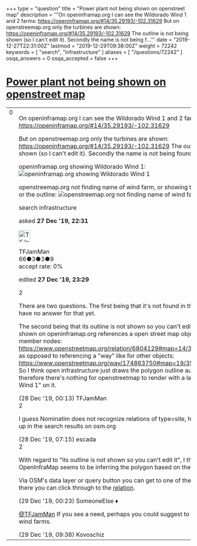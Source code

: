 +++
type = "question"
title = "Power plant not being shown on openstreet map"
description = '''On openinframap.org I can see the Wildorado Wind 1 and 2 farms: https://openinframap.org/#14/35.29193/-102.31629 But on openstreemap.org only the turbines are shown: https://openinframap.org/#14/35.29193/-102.31629 The outline is not being shown (so I can&#x27;t edit it). Secondly the name is not being f...'''
date = "2019-12-27T22:31:00Z"
lastmod = "2019-12-29T09:38:00Z"
weight = 72242
keywords = [ "search", "infrastructure" ]
aliases = [ "/questions/72242" ]
osqa_answers = 0
osqa_accepted = false
+++

<div class="headNormal">

# [Power plant not being shown on openstreet map](/questions/72242/power-plant-not-being-shown-on-openstreet-map)

</div>

<div id="main-body">

<div id="askform">

<table id="question-table" style="width:100%;">
<colgroup>
<col style="width: 50%" />
<col style="width: 50%" />
</colgroup>
<tbody>
<tr>
<td style="width: 30px; vertical-align: top"><div class="vote-buttons">
<span id="post-72242-upvote" class="ajax-command post-vote up" rel="nofollow" title="I like this post (click again to cancel)"> </span>
<div id="post-72242-score" class="post-score" title="current number of votes">
0
</div>
<span id="post-72242-downvote" class="ajax-command post-vote down" rel="nofollow" title="I dont like this post (click again to cancel)"> </span> <span id="favorite-mark" class="ajax-command favorite-mark" rel="nofollow" title="mark/unmark this question as favorite (click again to cancel)"> </span>
<div id="favorite-count" class="favorite-count">
&#10;</div>
</div></td>
<td><div id="item-right">
<div class="question-body">
<p>On openinframap.org I can see the Wildorado Wind 1 and 2 farms: <a href="https://openinframap.org/#14/35.29193/-102.31629">https://openinframap.org/#14/35.29193/-102.31629</a></p>
<p>But on openstreemap.org only the turbines are shown: <a href="https://openinframap.org/#14/35.29193/-102.31629">https://openinframap.org/#14/35.29193/-102.31629</a> The outline is not being shown (so I can't edit it). Secondly the name is not being found in the search results:</p>
<p>openinframap.org showing Wildorado Wind 1: <img src="https://help.openstreetmap.org/upfiles/openinframap_showing_name_of_wind_farm.png" alt="openinframap.org showing Wildorado Wind 1" /></p>
<p>openstreemap.org not finding name of wind farm, or showing the name of wind farm or the outline: <img src="https://help.openstreetmap.org/upfiles/openstreemap_not_finding_name_of_wind_farm.png" alt="openstreemap.org not finding name of wind farm" /></p>
</div>
<div id="question-tags" class="tags-container tags">
<span class="post-tag tag-link-search" rel="tag" title="see questions tagged &#39;search&#39;">search</span> <span class="post-tag tag-link-infrastructure" rel="tag" title="see questions tagged &#39;infrastructure&#39;">infrastructure</span>
</div>
<div id="question-controls" class="post-controls">
&#10;</div>
<div class="post-update-info-container">
<div class="post-update-info post-update-info-user">
<p>asked <strong>27 Dec '19, 22:31</strong></p>
<img src="https://secure.gravatar.com/avatar/688a8eb05930e8c8cd2606aa27ff8888?s=32&amp;d=identicon&amp;r=g" class="gravatar" width="32" height="32" alt="TFJamMan&#39;s gravatar image" />
<p><span>TFJamMan</span><br />
<span class="score" title="66 reputation points">66</span><span title="3 badges"><span class="badge1">●</span><span class="badgecount">3</span></span><span title="3 badges"><span class="silver">●</span><span class="badgecount">3</span></span><span title="9 badges"><span class="bronze">●</span><span class="badgecount">9</span></span><br />
<span class="accept_rate" title="Rate of the user&#39;s accepted answers">accept rate:</span> <span title="TFJamMan has no accepted answers">0%</span></p>
</img>
</div>
<div class="post-update-info post-update-info-edited">
<p><span> edited <strong>27 Dec '19, 23:29</strong> </span></p>
</div>
</div>
<div id="comments-container-72242" class="comments-container">
<span id="72244"></span>
<div id="comment-72244" class="comment">
<div id="post-72244-score" class="comment-score">
2
</div>
<div class="comment-text">
<p>There are two questions. The first being that it's not found in the search results. I have no answer for that yet.</p>
<p>The second being that its outline is not shown so you can't edit it. The wind farm shown on openinframap.org references a open street map object with a whole list of member nodes: <a href="https://www.openstreetmap.org/relation/6804129#map=14/35.2836/-102.3052">https://www.openstreetmap.org/relation/6804129#map=14/35.2836/-102.3052</a> as opposed to referencing a "way" like for other objects: <a href="https://www.openstreetmap.org/way/174863750#map=19/35.29645/-101.74726">https://www.openstreetmap.org/way/174863750#map=19/35.29645/-101.74726</a> So I think open infrastructure just draws the polygon outline automatically and therefore there's nothing for openstreetmap to render with a label of "Wildorado Wind 1" on it.</p>
</div>
<div id="comment-72244-info" class="comment-info">
<span class="comment-age">(28 Dec '19, 00:13)</span> <span class="comment-user userinfo">TFJamMan</span>
</div>
</div>
<span id="72248"></span>
<div id="comment-72248" class="comment">
<div id="post-72248-score" class="comment-score">
2
</div>
<div class="comment-text">
<p>I guess Nominatim does not recognize relations of type=site, hence it does not show up in the search results on osm.org</p>
</div>
<div id="comment-72248-info" class="comment-info">
<span class="comment-age">(28 Dec '19, 07:15)</span> <span class="comment-user userinfo">escada</span>
</div>
</div>
<span id="72267"></span>
<div id="comment-72267" class="comment">
<div id="post-72267-score" class="comment-score">
2
</div>
<div class="comment-text">
<p>With regard to "its outline is not shown so you can't edit it", I think you're right - OpenInfraMap seems to be inferring the polygon based on the nodes.:</p>
<p>Via OSM's data layer or query button you can get to one of the <a href="https://www.openstreetmap.org/node/944049221">nodes</a>, and from there you can click through to the <a href="https://www.openstreetmap.org/relation/6804129">relation</a>.</p>
</div>
<div id="comment-72267-info" class="comment-info">
<span class="comment-age">(29 Dec '19, 00:23)</span> <span class="comment-user userinfo">SomeoneElse ♦</span>
</div>
</div>
<span id="72271"></span>
<div id="comment-72271" class="comment">
<div id="post-72271-score" class="comment-score">
&#10;</div>
<div class="comment-text">
<p><a href="https://help.openstreetmap.org/users/17524/tfjamman">@TFJamMan</a> If you see a need, perhaps you could suggest to add a label node for wind farms.</p>
</div>
<div id="comment-72271-info" class="comment-info">
<span class="comment-age">(29 Dec '19, 09:38)</span> <span class="comment-user userinfo">Kovoschiz</span>
</div>
</div>
</div>
<div id="comment-tools-72242" class="comment-tools">
&#10;</div>
<div class="clear">
&#10;</div>
<div id="comment-72242-form-container" class="comment-form-container">
&#10;</div>
<div class="clear">
&#10;</div>
</div></td>
</tr>
</tbody>
</table>

</div>

</div>


